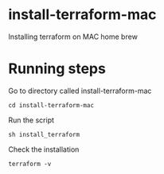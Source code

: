 # install-terraform-mac
Installing terraform on MAC home brew

# Running steps
Go to directory called install-terraform-mac

```cd install-terraform-mac```

Run the script

```sh install_terraform```

Check the installation

```terraform -v```
